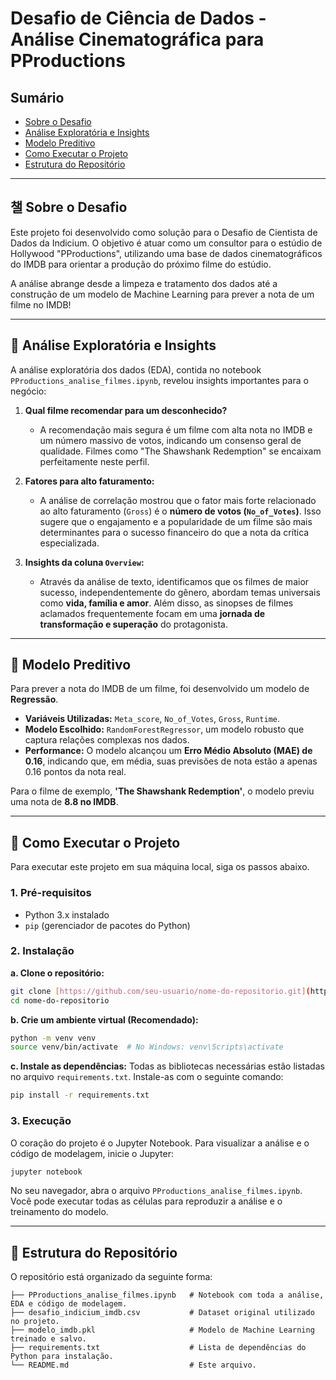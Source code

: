 # Desafio de Ciência de Dados - Análise Cinematográfica para PProductions

## Sumário
* [Sobre o Desafio](#-sobre-o-desafio)
* [Análise Exploratória e Insights](#-análise-exploratória-e-insights)
* [Modelo Preditivo](#-modelo-preditivo)
* [Como Executar o Projeto](#-como-executar-o-projeto)
* [Estrutura do Repositório](#-estrutura-do-repositório)

---

## 챌 Sobre o Desafio

Este projeto foi desenvolvido como solução para o Desafio de Cientista de Dados da Indicium. O objetivo é atuar como um consultor para o estúdio de Hollywood "PProductions", utilizando uma base de dados cinematográficos do IMDB para orientar a produção do próximo filme do estúdio.

A análise abrange desde a limpeza e tratamento dos dados até a construção de um modelo de Machine Learning para prever a nota de um filme no IMDB!

---

## 🔎 Análise Exploratória e Insights

A análise exploratória dos dados (EDA), contida no notebook `PProductions_analise_filmes.ipynb`, revelou insights importantes para o negócio:

1.  **Qual filme recomendar para um desconhecido?**
    * A recomendação mais segura é um filme com alta nota no IMDB e um número massivo de votos, indicando um consenso geral de qualidade. Filmes como "The Shawshank Redemption" se encaixam perfeitamente neste perfil.

2.  **Fatores para alto faturamento:**
    * A análise de correlação mostrou que o fator mais forte relacionado ao alto faturamento (`Gross`) é o **número de votos (`No_of_Votes`)**. Isso sugere que o engajamento e a popularidade de um filme são mais determinantes para o sucesso financeiro do que a nota da crítica especializada.

3.  **Insights da coluna `Overview`:**
    * Através da análise de texto, identificamos que os filmes de maior sucesso, independentemente do gênero, abordam temas universais como **vida, família e amor**. Além disso, as sinopses de filmes aclamados frequentemente focam em uma **jornada de transformação e superação** do protagonista.

---

## 🤖 Modelo Preditivo

Para prever a nota do IMDB de um filme, foi desenvolvido um modelo de **Regressão**.

* **Variáveis Utilizadas:** `Meta_score`, `No_of_Votes`, `Gross`, `Runtime`.
* **Modelo Escolhido:** `RandomForestRegressor`, um modelo robusto que captura relações complexas nos dados.
* **Performance:** O modelo alcançou um **Erro Médio Absoluto (MAE) de 0.16**, indicando que, em média, suas previsões de nota estão a apenas 0.16 pontos da nota real.

Para o filme de exemplo, **'The Shawshank Redemption'**, o modelo previu uma nota de **8.8 no IMDB**.

---

## 🚀 Como Executar o Projeto

Para executar este projeto em sua máquina local, siga os passos abaixo.

### 1. Pré-requisitos

- Python 3.x instalado
- `pip` (gerenciador de pacotes do Python)

### 2. Instalação

**a. Clone o repositório:**
```bash
git clone [https://github.com/seu-usuario/nome-do-repositorio.git](https://github.com/seu-usuario/nome-do-repositorio.git)
cd nome-do-repositorio
```

**b. Crie um ambiente virtual (Recomendado):**
```bash
python -m venv venv
source venv/bin/activate  # No Windows: venv\Scripts\activate
```

**c. Instale as dependências:**
Todas as bibliotecas necessárias estão listadas no arquivo `requirements.txt`. Instale-as com o seguinte comando:
```bash
pip install -r requirements.txt
```

### 3. Execução

O coração do projeto é o Jupyter Notebook. Para visualizar a análise e o código de modelagem, inicie o Jupyter:

```bash
jupyter notebook
```

No seu navegador, abra o arquivo `PProductions_analise_filmes.ipynb`. Você pode executar todas as células para reproduzir a análise e o treinamento do modelo.

---

## 📁 Estrutura do Repositório

O repositório está organizado da seguinte forma:

```
├── PProductions_analise_filmes.ipynb   # Notebook com toda a análise, EDA e código de modelagem.
├── desafio_indicium_imdb.csv           # Dataset original utilizado no projeto.
├── modelo_imdb.pkl                     # Modelo de Machine Learning treinado e salvo.
├── requirements.txt                    # Lista de dependências do Python para instalação.
└── README.md                           # Este arquivo.
```